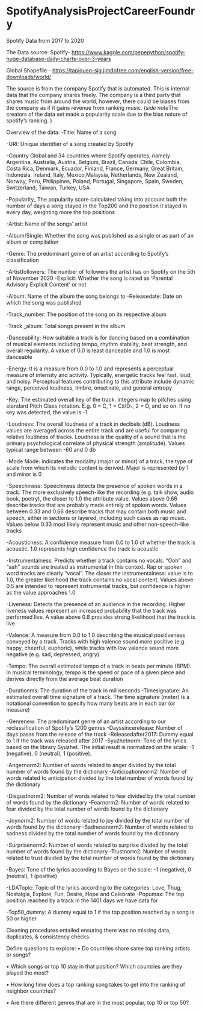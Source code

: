 # SpotifyAnalysisProjectCareerFoundry
Spotify Data from 2017 to 2020

The Data source:
  Spotify- https://www.kaggle.com/pepepython/spotify-huge-database-daily-charts-over-3-years
 
 Global Shapefile - https://tapiquen-sig.jimdofree.com/english-version/free-downloads/world/
  

The source is from the company Spotify that is automated. This is internal data that the company shares freely. The company is a third party that shares music from around the world, however, there could be biases from the company as if it gains revenue from ranking music. (*side note*The creators of the data set made a popularity scale due to the bias nature of spotify’s ranking. )

Overview of the data:
-Title: Name of a song

-URI: Unique identifier of a song created by Spotify

-Country Global and 34 countries where Spotify operates, namely Argentina, Australia, Austria, Belgium, Brazil, Canada, Chile, Colombia, Costa Rica, Denmark, Ecuador, Finland, France, Germany, Great Britain, Indonesia, Ireland, Italy, Mexico,Malaysia, Netherlands, New Zealand, Norway, Peru, Philippines, Poland, Portugal, Singapore, Spain, Sweden, Switzerland, Taiwan, Turkey, USA

-Popularity_ The popularity score calculated taking into account both the number of days a song stayed in the Top200 and the position it stayed in every day, weighting more the top positions

-Artist: Name of the songs' artist

-Album/Single: Whether the song was published as a single or as part of an album or compilation

-Genre: The predominant genre of an artist according to Spotify’s classification

-Artistfollowers: The number of followers the artist has on Spotify on the 5th of November 2020 -Explicit: Whether the song is rated as ‘Parental Advisory Explicit Content’ or not 

-Album: Name of the album the song belongs to -Releasedate: Date on which the song was published

-Track_number: The position of the song on its respective album

-Track _album: Total songs present in the album

-Danceability: How suitable a track is for dancing based on a combination of musical elements including tempo, rhythm stability, beat strength, and overall regularity. A value of 0.0 is least danceable and 1.0 is most danceable

-Energy: It is a measure from 0.0 to 1.0 and represents a perceptual measure of intensity and activity. Typically, energetic tracks feel fast, loud, and noisy. Perceptual features contributing to this attribute include dynamic range, perceived loudness, timbre, onset rate, and general entropy

-Key: The estimated overall key of the track. Integers map to pitches using standard Pitch Class notation. E.g. 0 = C, 1 = C♯/D♭, 2 = D, and so on. If no key was detected, the value is -1

-Loudness: The overall loudness of a track in decibels (dB). Loudness values are averaged across the entire track and are useful for comparing relative loudness of tracks. Loudness is the quality of a sound that is the primary psychological correlate of physical strength (amplitude). Values typical range between -60 and 0 db

-Mode Mode: indicates the modality (major or minor) of a track, the type of scale from which its melodic content is derived. Major is represented by 1 and minor is 0

-Speechiness: Speechiness detects the presence of spoken words in a track. The more exclusively speech-like the recording (e.g. talk show, audio book, poetry), the closer to 1.0 the attribute value. Values above 0.66 describe tracks that are probably made entirely of spoken words. Values between 0.33 and 0.66 describe tracks that may contain both music and speech, either in sections or layered, including such cases as rap music. Values below 0.33 most likely represent music and other non-speech-like tracks

-Acousticness: A confidence measure from 0.0 to 1.0 of whether the track is acoustic. 1.0 represents high confidence the track is acoustic

-Instrumentalness: Predicts whether a track contains no vocals. “Ooh” and “aah” sounds are treated as instrumental in this context. Rap or spoken word tracks are clearly “vocal”. The closer the instrumentalness: value is to 1.0, the greater likelihood the track contains no vocal content. Values above 0.5 are intended to represent instrumental tracks, but confidence is higher as the value approaches 1.0

-Liveness: Detects the presence of an audience in the recording. Higher liveness values represent an increased probability that the track was performed live. A value above 0.8 provides strong likelihood that the track is live

-Valence: A measure from 0.0 to 1.0 describing the musical positiveness conveyed by a track. Tracks with high valence sound more positive (e.g. happy, cheerful, euphoric), while tracks with low valence sound more negative (e.g. sad, depressed, angry)

-Tempo: The overall estimated tempo of a track in beats per minute (BPM). In musical terminology, tempo is the speed or pace of a given piece and derives directly from the average beat duration

-Durationms: The duration of the track in milliseconds -Timesignature: An estimated overall time signature of a track. The time signature (meter) is a notational convention to specify how many beats are in each bar (or measure)

-Genrenew: The predominant genre of an artist according to our reclassification of Spotify’s 1200 genres -Dayssincerelease: Number of days passe from the release of the track -Releasedafter2017: Dummy equal to 1 if the track was released after 2017 -Syuzhetnorm: Tone of the lyrics based on the library Syuzhet. The initial result is normalized on the scale: -1 (negative), 0 (neutral), 1 (positive).

-Angernorm2: Number of words related to anger divided by the total number of words found by the dictionary -Anticipationnorm2: Number of words related to anticipation divided by the total number of words found by the dictionary

-Disgustnorm2: Number of words related to fear divided by the total number of words found by the dictionary -Fearnorm2: Number of words related to fear divided by the total number of words found by the dictionary

-Joynorm2: Number of words related to joy divided by the total number of words found by the dictionary -Sadnessnorm2: Number of words related to sadness divided by the total number of words found by the dictionary

-Surprisenorm2: Number of words related to surprise divided by the total number of words found by the dictionary -Trustnorm2: Number of words related to trust divided by the total number of words found by the dictionary

-Bayes: Tone of the lyrics according to Bayes on the scale: -1 (negative), 0 (neutral), 1 (positive)

-LDATopic: Topic of the lyrics according to the categories: Love, Thug, Nostalgia, Explore, Fun, Desire, Hope and Celebrate -Popumax: The top position reached by a track in the 1401 days we have data for

-Top50_dummy: A dummy equal to 1 if the top position reached by a song is 50 or higher

Cleaning procedures entailed ensuring there was no missing data, duplicates, & consistency checks.


  Define questions to explore: 
•	Do countries share same top ranking artists or songs?

•	Which songs or top 10 stay in that position? Which countries are they played the most?

•	How long time does a top ranking song takes to get into the ranking of neighbor countries?

•	Are there different genres that are in the most popular, top 10 or top 50?
